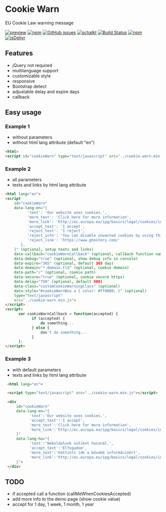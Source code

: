 # Cookie Warn

EU Cookie Law warning message

[![preview](https://img.shields.io/badge/preview-click_here-green.svg?style=flat-square)](http://schalk.hu/projects/cookie-warn/demo/)
[![npm](https://img.shields.io/npm/dt/cookie-warn.svg?style=flat-square)](https://www.npmjs.com/package/cookie-warn)
[![GitHub issues](https://img.shields.io/github/issues/schalkt/cookie-warn.svg?style=flat-square)](https://github.com/schalkt/cookie-warn/issues)
[![schalkt](https://img.shields.io/david/schalkt/cookie-warn.svg?style=flat-square)](https://david-dm.org/schalkt/cookie-warn)
[![Build Status](https://travis-ci.org/schalkt/cookie-warn.svg?branch=master)](https://travis-ci.org/schalkt/cookie-warn)
[![npm](https://img.shields.io/npm/v/cookie-warn.svg?style=flat-square)](https://www.npmjs.com/package/cookie-warn)
[![jsDelivr](https://data.jsdelivr.com/v1/package/npm/cookie-warn/badge)](https://www.jsdelivr.com/package/npm/cookie-warn)

## Features

- jQuery not required
- multilanguage support
- customizable style
- responsive
- Bootstrap detect
- adjustable delay and expire days
- callback

## Easy usage

### Example 1

- without parameters
- without html lang attribute (default "en")

```html
<html>
<script id="cookieWarn" type="text/javascript" src="../cookie-warn.min.js"></script>
```

### Example 2

- all parameters
- texts and links by html lang attribute

```html
<html lang="en">
<script
    id="cookieWarn"
    data-lang-en="{
          'text': 'Our website uses cookies.',
          'more_text': 'Click here for more information',
          'more_link': 'http://ec.europa.eu/ipg/basics/legal/cookies/index_en.htm',
          'accept_text': 'I accept',
          'reject_text': 'I reject',
          'reject_info': 'You can disable unwanted cookies by using this program',
          'reject_link': 'https://www.ghostery.com/'
       },
    }" (optional, setup texts and links)
    data-callback="cookieWarnCallback" (optional, callback function name)
    data-debug="true" (optional, show debug info in console)
    data-expire="365" (optional, default 365 day)
    data-domain="*.domain.tld" (optional, cookie domain)
    data-path="/" (optional, cookie path)
    data-secure="true" (optional, cookie secure https)
    data-delay="750" (optional, default 500)
    data-class="customCookieWarningClass" (optional)
    data-style="#cookieWarnBox a { color: #ff0000; }" (optional)
    type="text/javascript"
    src="../cookie-warn.min.js">
</script>
<script>
      var cookieWarnCallback = function(accepted) {
            if (accepted) {
                do something...
            } else {
                don't do something...
            }
      };  
</script>
```

### Example 3

- with default parameters
- texts and links by html lang attribute

```html
 <html lang="en">

 <script type="text/javascript" src="../cookie-warn.min.js"></script>

 <div
     id="cookieWarn"
     data-lang-en="{
           'text':'Our website uses cookies.',
           'accept_text':'I accept',
           'more_text':'Click here for more information',
           'more_link':'http://ec.europa.eu/ipg/basics/legal/cookies/index_en.htm'
     }"
     data-lang-hu="{
           'text':'Weboldalunk sütiket használ.',
           'accept_text':'Elfogadom',
           'more_text':'Kattints ide a bővebb információért',
           'more_link':'http://ec.europa.eu/ipg/basics/legal/cookies/index_en.htm'
     }">
 </div>

```

## TODO

- if accepted call a function (callMeWhenCookiesAccepted)
- add more info to the demo page (show cookie value)
- accept for 1 day, 1 week, 1 month, 1 year
